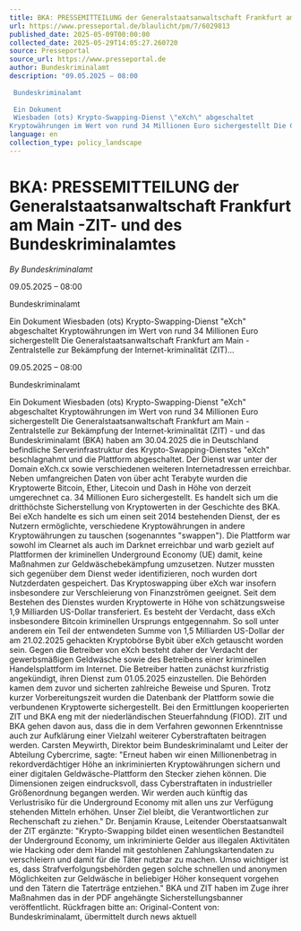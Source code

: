```yaml
---
title: BKA: PRESSEMITTEILUNG der Generalstaatsanwaltschaft Frankfurt am Main -ZIT- und des Bundeskriminalamtes
url: https://www.presseportal.de/blaulicht/pm/7/6029813
published_date: 2025-05-09T00:00:00
collected_date: 2025-05-29T14:05:27.260720
source: Presseportal
source_url: https://www.presseportal.de
author: Bundeskriminalamt
description: "09.05.2025 – 08:00 
 
 Bundeskriminalamt 
 
 Ein Dokument 
 Wiesbaden (ots) Krypto-Swapping-Dienst \"eXch\" abgeschaltet
Kryptowährungen im Wert von rund 34 Millionen Euro sichergestellt Die Generalstaatsanwaltschaft Frankfurt am Main - Zentralstelle zur Bekämpfung der Internet-kriminalität (ZIT)..."
language: en
collection_type: policy_landscape
---
```


# BKA: PRESSEMITTEILUNG der Generalstaatsanwaltschaft Frankfurt am Main -ZIT- und des Bundeskriminalamtes

*By Bundeskriminalamt*

09.05.2025 – 08:00 
 
 Bundeskriminalamt 
 
 Ein Dokument 
 Wiesbaden (ots) Krypto-Swapping-Dienst "eXch" abgeschaltet
Kryptowährungen im Wert von rund 34 Millionen Euro sichergestellt Die Generalstaatsanwaltschaft Frankfurt am Main - Zentralstelle zur Bekämpfung der Internet-kriminalität (ZIT)...

09.05.2025 – 08:00 
 
 Bundeskriminalamt 
 
 Ein Dokument 
 Wiesbaden (ots) Krypto-Swapping-Dienst "eXch" abgeschaltet
Kryptowährungen im Wert von rund 34 Millionen Euro sichergestellt Die Generalstaatsanwaltschaft Frankfurt am Main - Zentralstelle zur Bekämpfung der Internet-kriminalität (ZIT) - und das Bundeskriminalamt (BKA) haben am 30.04.2025 die in Deutschland befindliche Serverinfrastruktur des Krypto-Swapping-Dienstes "eXch" beschlagnahmt und die Plattform abgeschaltet. Der Dienst war unter der Domain eXch.cx sowie verschiedenen weiteren Internetadressen erreichbar. Neben umfangreichen Daten von über acht Terabyte wurden die Kryptowerte Bitcoin, Ether, Litecoin und Dash in Höhe von derzeit umgerechnet ca. 34 Millionen Euro sichergestellt. Es handelt sich um die dritthöchste Sicherstellung von Kryptowerten in der Geschichte des BKA. Bei eXch handelte es sich um einen seit 2014 bestehenden Dienst, der es Nutzern ermöglichte, verschiedene Kryptowährungen in andere Kryptowährungen zu tauschen (sogenanntes "swappen"). Die Plattform war sowohl im Clearnet als auch im Darknet erreichbar und warb gezielt auf Plattformen der kriminellen Underground Economy (UE) damit, keine Maßnahmen zur Geldwäschebekämpfung umzusetzen. Nutzer mussten sich gegenüber dem Dienst weder identifizieren, noch wurden dort Nutzderdaten gespeichert. Das Kryptoswapping über eXch war insofern insbesondere zur Verschleierung von Finanzströmen geeignet. Seit dem Bestehen des Dienstes wurden Kryptowerte in Höhe von schätzungsweise 1,9 Milliarden US-Dollar transferiert. Es besteht der Verdacht, dass eXch insbesondere Bitcoin kriminellen Ursprungs entgegennahm. So soll unter anderem ein Teil der entwendeten Summe von 1,5 Milliarden US-Dollar der am 21.02.2025 gehackten Kryptobörse Bybit über eXch getauscht worden sein. Gegen die Betreiber von eXch besteht daher der Verdacht der gewerbsmäßigen Geldwäsche sowie des Betreibens einer kriminellen Handelsplattform im Internet. Die Betreiber hatten zunächst kurzfristig angekündigt, ihren Dienst zum 01.05.2025 einzustellen. Die Behörden kamen dem zuvor und sicherten zahlreiche Beweise und Spuren. Trotz kurzer Vorbereitungszeit wurden die Datenbank der Plattform sowie die verbundenen Kryptowerte sichergestellt. Bei den Ermittlungen kooperierten ZIT und BKA eng mit der niederländischen Steuerfahndung (FIOD). ZIT und BKA gehen davon aus, dass die in dem Verfahren gewonnen Erkenntnisse auch zur Aufklärung einer Vielzahl weiterer Cyberstraftaten beitragen werden. Carsten Meywirth, Direktor beim Bundeskriminalamt und Leiter der Abteilung Cybercrime, sagte: "Erneut haben wir einen Millionenbetrag in rekordverdächtiger Höhe an inkriminierten Kryptowährungen sichern und einer digitalen Geldwäsche-Plattform den Stecker ziehen können. Die Dimensionen zeigen eindrucksvoll, dass Cyberstraftaten in industrieller Größenordnung begangen werden. Wir werden auch künftig das Verlustrisiko für die Underground Economy mit allen uns zur Verfügung stehenden Mitteln erhöhen. Unser Ziel bleibt, die Verantwortlichen zur Rechenschaft zu ziehen." Dr. Benjamin Krause, Leitender Oberstaatsanwalt der ZIT ergänzte: "Krypto-Swapping bildet einen wesentlichen Bestandteil der Underground Economy, um inkriminierte Gelder aus illegalen Aktivitäten wie Hacking oder dem Handel mit gestohlenen Zahlungskartendaten zu verschleiern und damit für die Täter nutzbar zu machen. Umso wichtiger ist es, dass Strafverfolgungsbehörden gegen solche schnellen und anonymen Möglichkeiten zur Geldwäsche in beliebiger Höher konsequent vorgehen und den Tätern die Taterträge entziehen." BKA und ZIT haben im Zuge ihrer Maßnahmen das in der PDF angehängte Sicherstellungsbanner veröffentlicht. Rückfragen bitte an: 
 Original-Content von: Bundeskriminalamt, übermittelt durch news aktuell